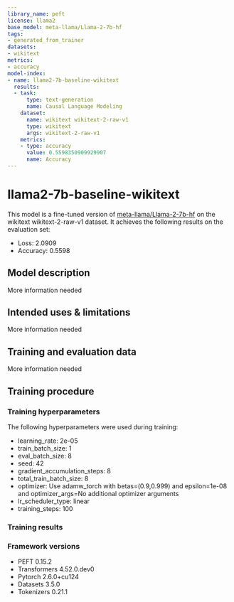 ```yaml
---
library_name: peft
license: llama2
base_model: meta-llama/Llama-2-7b-hf
tags:
- generated_from_trainer
datasets:
- wikitext
metrics:
- accuracy
model-index:
- name: llama2-7b-baseline-wikitext
  results:
  - task:
      type: text-generation
      name: Causal Language Modeling
    dataset:
      name: wikitext wikitext-2-raw-v1
      type: wikitext
      args: wikitext-2-raw-v1
    metrics:
    - type: accuracy
      value: 0.5598350909929907
      name: Accuracy
---
```


<!-- This model card has been generated automatically according to the information the Trainer had access to. You
should probably proofread and complete it, then remove this comment. -->

# llama2-7b-baseline-wikitext

This model is a fine-tuned version of [meta-llama/Llama-2-7b-hf](https://huggingface.co/meta-llama/Llama-2-7b-hf) on the wikitext wikitext-2-raw-v1 dataset.
It achieves the following results on the evaluation set:
- Loss: 2.0909
- Accuracy: 0.5598

## Model description

More information needed

## Intended uses & limitations

More information needed

## Training and evaluation data

More information needed

## Training procedure

### Training hyperparameters

The following hyperparameters were used during training:
- learning_rate: 2e-05
- train_batch_size: 1
- eval_batch_size: 8
- seed: 42
- gradient_accumulation_steps: 8
- total_train_batch_size: 8
- optimizer: Use adamw_torch with betas=(0.9,0.999) and epsilon=1e-08 and optimizer_args=No additional optimizer arguments
- lr_scheduler_type: linear
- training_steps: 100

### Training results



### Framework versions

- PEFT 0.15.2
- Transformers 4.52.0.dev0
- Pytorch 2.6.0+cu124
- Datasets 3.5.0
- Tokenizers 0.21.1